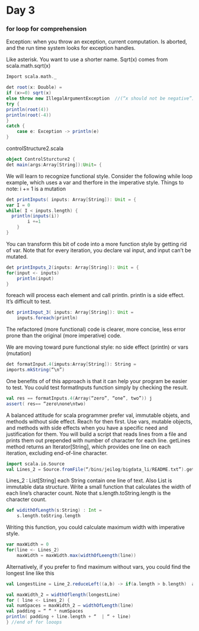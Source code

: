 # Day 3

### for loop for comprehension

Exception: when you throw an exception, current computation. Is aborted, and the run time system looks for exception handles.

Like asterisk. You want to use a shorter name.
Sqrt(x) comes from scala.math.sqrt(x)
```scala
Import scala.math._

det root(x: Double) =
if (x>=0) sqrt(x)
else throw new IllegalArgumentException  //(“x should not be negative”)
try {
println(root(4))
println(root(-4))
}
catch {
	case e: Exception -> println(e)
}
```
controlStructure2.scala
```scala
object ControlSturcture2 {
det main(args:Array[String]):Unit= {
```

We will learn to recognize functional style. Consider the following while loop example, which uses a var and therfore in the imperative style. Things to note: i += 1 is a mutation
```scala
det printInputs( inputs: Array[String]): Unit = {
var I = 0
while( I < inputs.length) {
  println(inputs(i))
		i +=1
	}
}
```

You can transform this bit of code into a more function style by getting rid of var.
Note that for every iteration, you declare val input, and input can’t be mutated.
```scala
det printInputs_2(inputs: Array[String]): Unit = {
for(input <- inputs)
	println(input)
}
```
foreach will process each element and call println. println is a side effect. It’s difficult to test.
```scala
det printInput_3( inputs: Array[String]): Unit =
	inputs.foreach(println)
```
The refactored (more functional) code is clearer, more concise, less error prone than the original (more imperative) code.

We are moving toward pure functional style: no side effect (println) or vars (mutation)
```scala
det formatInput.4(imputs:Array[String]): String =
imports.mkString(“\n”)
```
One benefits of of this approach is that it can help  your program be easier to test. You could test formatInputs function simply by checking the result.
```scala
val res == formatInputs.4(Array(“zero”, “one”, two”)) j
assert( res== “zero\none\ntwo)
```
A balanced attitude for scala programmer prefer val, immutable objets, and methods without side effect. Reach for then first. Use vars, mutable objects, and methods with side effects when you have a specific need and justification  for them.
You will build a script that reads lines from a file and prints them out prepended with number of character for each line.
getLines method returns an Iterator[String], which provides one line on each iteration, excluding end-of-line character.
```scala
import scala.io.Source
val Lines_2 = Source.fromFile(“/bins/jeilog/bigdata_li/README.txt”).getLines.toList
```
Lines_2 : List[String] each String contain one line of text. Also List is immutable data structure.
Write a small function that calculates the width of each line’s character count.
Note that s.length.toString.length is the character count.
```scala
def widithOfLength(s:String) : Int =
	s.length.toString.length
```
Writing this function, you could calculate maximum width with imperative style.
```scala
var maxWidth = 0
for(line <- Lines_2)
	maxWidth = maxWidth.max(widthOfLeength(line))
```

Alternatively, if you prefer to find maximum without vars, you could find the longest line like this
```scala
val LongestLine = Line_2.reduceLeft((a,b) -> if(a.length > b.length)  a else b )

val maxWidth_2 = widthOflength(longestLine)
for ( line <- Lines_2) {
val numSpaces = maxWidth_2 – widthOfLength(line)
val padding = “ “ * numSpaces
println( padding + line.length + “  | “ + line)
} //end of for looops
```
